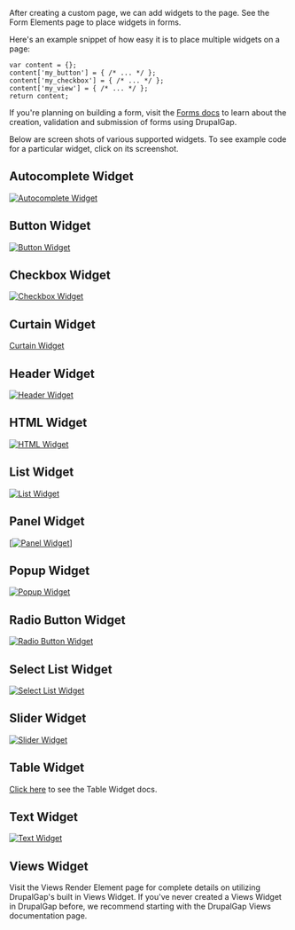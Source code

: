 

After creating a custom page, we can add widgets to the page. See the Form Elements page to place widgets in forms.

Here's an example snippet of how easy it is to place multiple widgets on a page:

```
var content = {};
content['my_button'] = { /* ... */ };
content['my_checkbox'] = { /* ... */ };
content['my_view'] = { /* ... */ };
return content;
```

If you're planning on building a form, visit the [Forms docs](Forms) to learn about the creation, validation and submission of forms using DrupalGap.

Below are screen shots of various supported widgets. To see example code for a particular widget, click on its screenshot.

## Autocomplete Widget

[![Autocomplete Widget](http://drupalgap.com/sites/default/files/autocomplete-mini.png)](Widgets/Autocomplete_Widget)

## Button Widget

[![Button Widget](http://drupalgap.com/sites/default/files/button-widget.png)](Widgets/Button_Widget)

## Checkbox Widget

[![Checkbox Widget](http://drupalgap.com/sites/default/files/checkbox.png)](Widgets/Checkbox_Widget)

## Curtain Widget

[Curtain Widget](Widgets/Curtain_Widget)

## Header Widget

[![Header Widget](http://drupalgap.com/sites/default/files/header-widget.png)](Widgets/Header_Widget)

## HTML Widget

[![HTML Widget](http://drupalgap.com/sites/default/files/html-widget.png)](Widgets/HTML_Widget)

## List Widget

[![List Widget](http://drupalgap.com/sites/default/files/list-widget.png)](Widgets/List_Widget)

## Panel Widget

[[![Panel Widget](http://drupalgap.com/sites/default/files/panel.png)](Widgets/Panels)]

## Popup Widget

[![Popup Widget](http://drupalgap.com/sites/default/files/popup-widget.png)](Widgets/Popup_Widget)

## Radio Button Widget

[![Radio Button Widget](http://drupalgap.com/sites/default/files/radio-button-widget.png)](Widgets/Radio_Button_Widget)

## Select List Widget

[![Select List Widget](http://drupalgap.com/sites/default/files/selectmenu-widget.png)](Widgets/Select_List_Widget)

## Slider Widget

[![Slider Widget](http://drupalgap.com/sites/default/files/slider.png)](Widgets/Slider_Widget)

## Table Widget

[Click here](Widgets/Table_Widget) to see the Table Widget docs.

## Text Widget

[![Text Widget](http://drupalgap.com/sites/default/files/textarea-widget.png)](Widgets/)

## Views Widget

Visit the Views Render Element page for complete details on utilizing DrupalGap's built in Views Widget. If you've never created a Views Widget in DrupalGap before, we recommend starting with the DrupalGap Views documentation page.